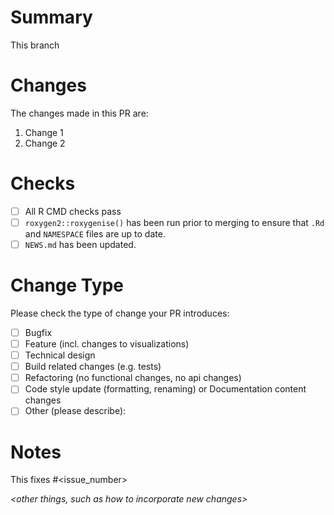 # Summary
This branch *<succinct summary of the purpose>*

# Changes
The changes made in this PR are:
1. Change 1
1. Change 2

# Checks
- [ ] All R CMD checks pass 
- [ ] `roxygen2::roxygenise()` has been run prior to merging to ensure that `.Rd` and `NAMESPACE` files are up to date.
- [ ] `NEWS.md` has been updated.

# Change Type
Please check the type of change your PR introduces:
- [ ] Bugfix
- [ ] Feature (incl. changes to visualizations)
- [ ] Technical design
- [ ] Build related changes (e.g. tests)
- [ ] Refactoring (no functional changes, no api changes)
- [ ] Code style update (formatting, renaming) or Documentation content changes
- [ ] Other (please describe): 

# Notes
This fixes #<issue_number>

*<other things, such as how to incorporate new changes>*
*<brief summary of the purpose of this pull request>*


